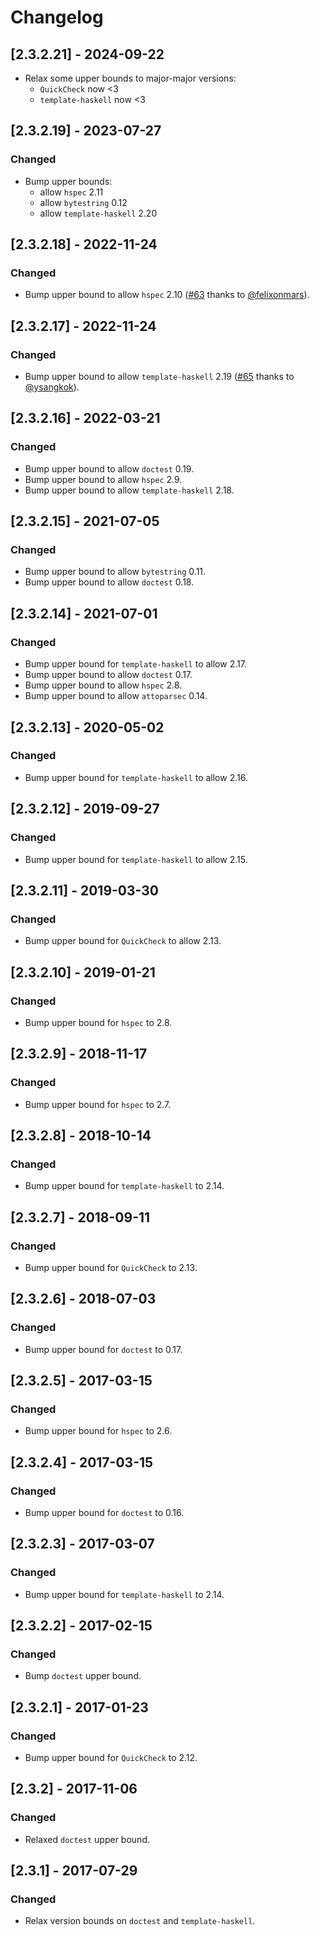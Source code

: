 # Changelog

## [2.3.2.21] - 2024-09-22

- Relax some upper bounds to major-major versions:
  - `QuickCheck` now <3
  - `template-haskell` now <3

## [2.3.2.19] - 2023-07-27

### Changed

- Bump upper bounds:
    - allow `hspec` 2.11
    - allow `bytestring` 0.12
    - allow `template-haskell` 2.20

## [2.3.2.18] - 2022-11-24

### Changed

- Bump upper bound to allow `hspec` 2.10 ([#63](https://github.com/Porges/email-validate-hs/pull/63) thanks to [@felixonmars](https://github.com/felixonmars)).


## [2.3.2.17] - 2022-11-24

### Changed

- Bump upper bound to allow `template-haskell` 2.19 ([#65](https://github.com/Porges/email-validate-hs/pull/65) thanks to [@ysangkok](https://github.com/ysangkok)).

## [2.3.2.16] - 2022-03-21

### Changed

- Bump upper bound to allow `doctest` 0.19.
- Bump upper bound to allow `hspec` 2.9.
- Bump upper bound to allow `template-haskell` 2.18.

## [2.3.2.15] - 2021-07-05

### Changed

- Bump upper bound to allow `bytestring` 0.11.
- Bump upper bound to allow `doctest` 0.18.

## [2.3.2.14] - 2021-07-01

### Changed

- Bump upper bound for `template-haskell` to allow 2.17.
- Bump upper bound to allow `doctest` 0.17.
- Bump upper bound to allow `hspec` 2.8.
- Bump upper bound to allow `attoparsec` 0.14.

## [2.3.2.13] - 2020-05-02

### Changed

- Bump upper bound for `template-haskell` to allow 2.16.

## [2.3.2.12] - 2019-09-27

### Changed

- Bump upper bound for `template-haskell` to allow 2.15.

## [2.3.2.11] - 2019-03-30

### Changed

- Bump upper bound for `QuickCheck` to allow 2.13.

## [2.3.2.10] - 2019-01-21

### Changed

- Bump upper bound for `hspec` to 2.8.

## [2.3.2.9] - 2018-11-17

### Changed

- Bump upper bound for `hspec` to 2.7.

## [2.3.2.8] - 2018-10-14

### Changed

- Bump upper bound for `template-haskell` to 2.14.

## [2.3.2.7] - 2018-09-11

### Changed

- Bump upper bound for `QuickCheck` to 2.13.

## [2.3.2.6] - 2018-07-03

### Changed

- Bump upper bound for `doctest` to 0.17.

## [2.3.2.5] - 2017-03-15

### Changed

- Bump upper bound for `hspec` to 2.6.

## [2.3.2.4] - 2017-03-15

### Changed

- Bump upper bound for `doctest` to 0.16.

## [2.3.2.3] - 2017-03-07

### Changed

- Bump upper bound for `template-haskell` to 2.14.

## [2.3.2.2] - 2017-02-15

### Changed

- Bump `doctest` upper bound.

## [2.3.2.1] - 2017-01-23

### Changed

- Bump upper bound for `QuickCheck` to 2.12.

## [2.3.2] - 2017-11-06

### Changed

- Relaxed `doctest` upper bound.

## [2.3.1] - 2017-07-29

### Changed

- Relax version bounds on `doctest` and `template-haskell`.
